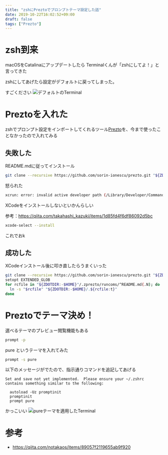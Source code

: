 ```yaml
---
title: "zshにPreztoでプロンプトテーマ設定した話"
date: 2019-10-22T16:02:52+09:00
draft: false
tags: ["Prezto"]
---
```


# zsh到来
macOSをCatalinaにアップデートしたら
Terminalくんが「zshにしてよ！」と言ってきた


zshにしてあげたら設定がデフォルトに戻ってしまった。

すごください
![デフォルトのTerminal](/images/20191022_ださい.png)

# Preztoを入れた
zshでプロンプト設定をインポートしてくれるツール[Prezto](https://github.com/sorin-ionescu/prezto)を、今まで使ったことなかったので入れてみる

## 失敗した
README.mdに従ってインストール

```bash
git clone --recursive https://github.com/sorin-ionescu/prezto.git "${ZDOTDIR:-$HOME}/.zprezto"
```

怒られた
```bash
xcrun: error: invalid active developer path (/Library/Developer/CommandLineTools), missing xcrun at: /Library/Developer/CommandLineTools/usr/bin/xcrun
```

XCodeをインストールしないといかんらしい

参考：https://qiita.com/takahashi_kazuki/items/1d85fd4f6df86092d5bc

```bash
xcode-select --install
```

これでおk

## 成功した

XCodeインストール後に叩き直したらうまくいった
```bash
git clone --recursive https://github.com/sorin-ionescu/prezto.git "${ZDOTDIR:-$HOME}/.zprezto"
setopt EXTENDED_GLOB
for rcfile in "${ZDOTDIR:-$HOME}"/.zprezto/runcoms/^README.md(.N); do
  ln -s "$rcfile" "${ZDOTDIR:-$HOME}/.${rcfile:t}"
done
```

# Preztoでテーマ決め！

選べるテーマのプレビュー閲覧機能もある
```bash
prompt -p
```

pure というテーマを入れてみた
```bash
prompt -s pure
```

以下のメッセージがでたので、指示通りコマンドを追記してあげる
```
Set and save not yet implemented.  Please ensure your ~/.zshrc
contains something similar to the following:

  autoload -Uz promptinit
  promptinit
  prompt pure
```

かっこいい
![pureテーマを適用したTerminal](/images/20191022_かっこいい.png)

# 参考
* https://qiita.com/notakaos/items/89057f2119655ab9f920
